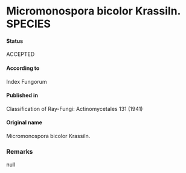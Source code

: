 # Micromonospora bicolor Krassiln. SPECIES

#### Status
ACCEPTED

#### According to
Index Fungorum

#### Published in
Classification of Ray-Fungi: Actinomycetales 131 (1941)

#### Original name
Micromonospora bicolor Krassiln.

### Remarks
null